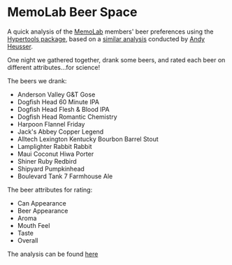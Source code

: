 # MemoLab Beer Space
A quick analysis of the [MemoLab](http://www.thememolab.org/) members' beer preferences using the [Hypertools package](https://hypertools.readthedocs.io/en/latest/index.html), based on a [similar analysis](https://github.com/andrewheusser/beer-space) conducted by [Andy Heusser](https://github.com/andrewheusser).

One night we gathered together, drank some beers, and rated each beer on different attributes...for science!

The beers we drank:
- Anderson Valley G&T Gose
- Dogfish Head 60 Minute IPA
- Dogfish Head Flesh & Blood IPA
- Dogfish Head Romantic Chemistry
- Harpoon Flannel Friday
- Jack's Abbey Copper Legend
- Alltech Lexington Kentucky Bourbon Barrel Stout
- Lamplighter Rabbit Rabbit
- Maui Coconut Hiwa Porter
- Shiner Ruby Redbird
- Shipyard Pumpkinhead
- Boulevard Tank 7 Farmhouse Ale

The beer attributes for rating:
- Can Appearance
- Beer Appearance
- Aroma
- Mouth Feel
- Taste
- Overall

The analysis can be found [here](https://github.com/mbluestone/memolab-beer/blob/master/memobeer.ipynb)
